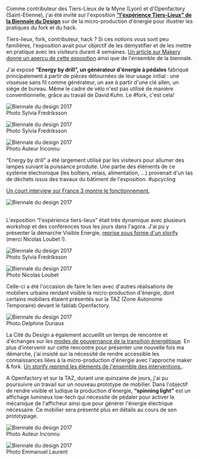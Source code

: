 Comme contributeur des Tiers-Lieux de la Myne (Lyon) et d'Openfactory (Saint-Etienne), j'ai été invité sur l'exposition **[“l'expérience Tiers-Lieux” de la Biennale du Design](https://www.biennale-design.com/saint-etienne/2017/fr/programme/?ev=l-experience-tiers-lieux-14)** sur de la micro-production d'énergie pour illustrer les pratiques du fork et du hack.

Tiers-lieux, fork, contributeur, hack ? Si ces notions vous sont peu familières, l'exposition avait pour objectif de les démystifier et de les mettre en pratique avec les visiteurs durant 4 semaines. [Un article sur Makery donne un aperçu de cette exposition](http://www.makery.info/2017/03/21/a-la-biennale-de-saint-etienne-le-travail-nest-plus-ce-quil-etait/) ainsi que de l'ensemble de la biennale.

J'ai exposé **“Energy by drill”, un générateur d'énergie à pédales** fabriqué principalement à partir de pièces détournées de leur usage initial : une visseuse sans fil comme générateur, un axe à partir d'une clé allen, un siège de bureau. Même le cadre de vélo n'est pas utilisé de manière conventionnelle, grâce au travail de David Kuhn. Le #fork, c'est cela!

<img src="biennale_velogenerateur1.jpg" high="500" align="center" title="Biennale du design 2017"><br>
Photo Sylvia Fredriksson
<br>

<img src="biennale_fork.jpg" high="500" align="center" title="Biennale du design 2017"><br>
Photo Sylvia Fredriksson
<br>

<img src="biennale_velogenerateur2.jpg" high="500" align="center" title="Biennale du design 2017"><br>
Photo Auteur Inconnu
<br>

“Energy by drill” a été largement utilisé par les visiteurs pour allumer des lampes suivant la puissance produite. Une partie des éléments de ce système électronique (les boîtiers, relais, alimentation, …) provenait d'un tas de déchets issus des travaux du bâtiment de l'exposition. #upcycling

[Un court interview sur France 3 montre le fonctionnement.](https://vimeo.com/214573142)

<img src="biennale_france3.jpg" high="500" align="center" title="Biennale du design 2017"><br>
<br>

L'exposition “l'expérience tiers-lieux” était très dynamique avec plusieurs workshop et des conférences tous les jours dans l'agora. J'ai pu y présenter la démarche Visible Energie, [reprise sous forme d'un storify](https://wakelet.com/wake/9c36ec43-d04c-488a-af9e-170de862af5e) (merci Nicolas Loubet !).

<img src="biennale_annonce_conference.jpg" high="500" align="center" title="Biennale du design 2017"><br>
Photo Sylvia Fredriksson<br>

<img src="biennale_conference.jpg" high="500" align="center" title="Biennale du design 2017"><br>
Photo Nicolas Loubet<br>

Celle-ci a été l'occasion de faire le lien avec d'autres réalisations de mobiliers urbains rendant visible la micro-production d'énergie, dont certains mobiliers étaient présentés sur la TAZ (Zone Autonome Temporaire) devant le fablab Openfactory.

<img src="biennale_velo_generateur_starwar.jpg" high="500" align="center" title="Biennale du design 2017"><br>
Photo Delphine Duriaux<br>

La Cité du Design a également accueillit un temps de rencontre et d'échanges sur les [modes de gouvernance de la transition énergétique](http://www.mediaterre.org/actu,20170410090708,2.html). En plus d'intervenir sur cette rencontre pour présenter une nouvelle fois ma démarche, j'ai insisté sur la nécessité de rendre accessible les connaissances liées à la micro-production d'énergie avec l'approche maker & fork. [Un storify reprend les éléments de l'ensemble des interventions.](https://wakelet.com/wake/9c36ec43-d04c-488a-af9e-170de862af5e).

A Openfactory et sur la TAZ, durant une quinzaine de jours, j'ai pu poursuivre un travail sur un nouveau prototype de mobilier. Dans l'objectif de rendre visible et ludique la production d'énergie, **“spinning light”** est un affichage lumineux low-tech qui nécessite de pédaler pour activer la mécanique de l'afficheur ainsi que pour générer l'énergie électrique nécessaire. Ce mobilier sera présenté plus en détails au cours de son prototypage.

<img src="biennale_spinning_light1.jpg" high="500" align="center" title="Biennale du design 2017"><br>
Photo Auteur Inconnu<br>

<img src="biennale_spinning_light2.jpg" high="500" align="center" title="Biennale du design 2017"><br>
Photo Emmanuel Laurent
